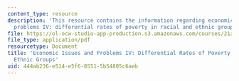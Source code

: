 ```yaml
---
content_type: resource
description: 'This resource contains the information regarding economic issues and
  problems IV: differential rates of poverty in racial and ethnic groups.'
file: https://ol-ocw-studio-app-production.s3.amazonaws.com/courses/21a-230j-the-contemporary-american-family-spring-2004/444ab236e514e5f685515b54805c6aeb_MIT21A_230JS04_23stack.pdf
file_type: application/pdf
resourcetype: Document
title: 'Economic Issues and Problems IV: Differential Rates of Poverty in Racial and
  Ethnic Groups'
uid: 444ab236-e514-e5f6-8551-5b54805c6aeb
---
```


